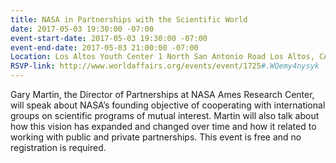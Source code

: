 ```yaml
---
title: NASA in Partnerships with the Scientific World
date: 2017-05-03 19:30:00 -07:00
event-start-date: 2017-05-03 19:30:00 -07:00
event-end-date: 2017-05-03 21:00:00 -07:00
Location: Los Altos Youth Center 1 North San Antonio Road Los Altos, CA
RSVP-link: http://www.worldaffairs.org/events/event/1725#.WQemy4nysyk
---
```


Gary Martin, the Director of Partnerships at NASA Ames Research Center, will speak about NASA’s founding objective of cooperating with international groups on scientific programs of mutual interest. Martin will also talk about how this vision has expanded and changed over time and how it related to working with public and private partnerships. This event is free and no registration is required. 
